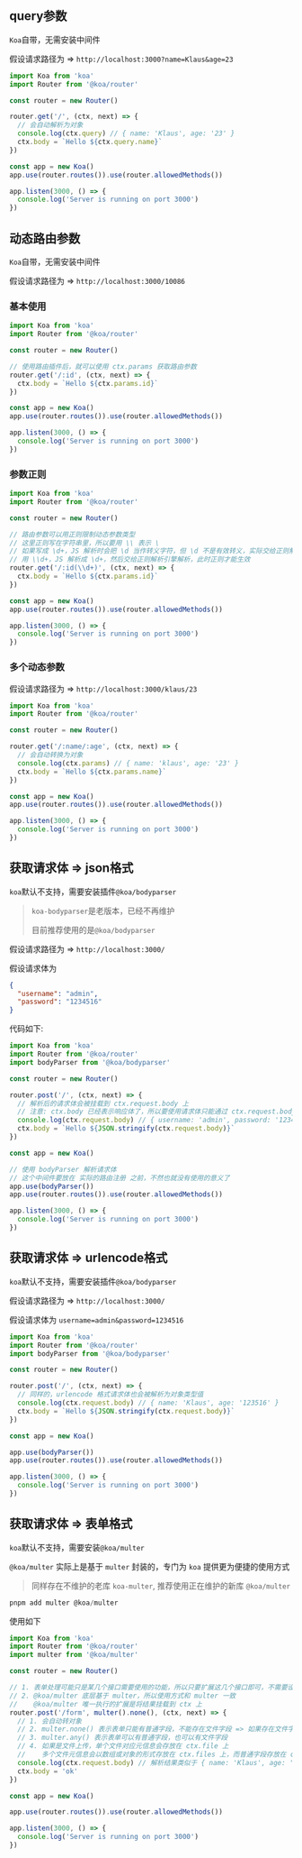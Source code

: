 ## query参数

`Koa`自带，无需安装中间件

假设请求路径为 => `http://localhost:3000?name=Klaus&age=23`

```js
import Koa from 'koa'
import Router from '@koa/router'

const router = new Router()

router.get('/', (ctx, next) => {
  // 会自动解析为对象
  console.log(ctx.query) // { name: 'Klaus', age: '23' }
  ctx.body = `Hello ${ctx.query.name}`
})

const app = new Koa()
app.use(router.routes()).use(router.allowedMethods())

app.listen(3000, () => {
  console.log('Server is running on port 3000')
})

```



## 动态路由参数

`Koa`自带，无需安装中间件

假设请求路径为 => `http://localhost:3000/10086`



### 基本使用

```js
import Koa from 'koa'
import Router from '@koa/router'

const router = new Router()

// 使用路由插件后，就可以使用 ctx.params 获取路由参数
router.get('/:id', (ctx, next) => {
  ctx.body = `Hello ${ctx.params.id}`
})

const app = new Koa()
app.use(router.routes()).use(router.allowedMethods())

app.listen(3000, () => {
  console.log('Server is running on port 3000')
})
```



### 参数正则

```js
import Koa from 'koa'
import Router from '@koa/router'

const router = new Router()

// 路由参数可以用正则限制动态参数类型
// 这里正则写在字符串里，所以要用 \\ 表示 \
// 如果写成 \d+，JS 解析时会把 \d 当作转义字符，但 \d 不是有效转义，实际交给正则解析引擎的正则变成 d+，正则解析为一个或多个字母d
// 用 \\d+，JS 解析成 \d+，然后交给正则解析引擎解析，此时正则才能生效
router.get('/:id(\\d+)', (ctx, next) => {
  ctx.body = `Hello ${ctx.params.id}`
})

const app = new Koa()
app.use(router.routes()).use(router.allowedMethods())

app.listen(3000, () => {
  console.log('Server is running on port 3000')
})
```



### 多个动态参数

假设请求路径为 => `http://localhost:3000/klaus/23`

```js
import Koa from 'koa'
import Router from '@koa/router'

const router = new Router()

router.get('/:name/:age', (ctx, next) => {
  // 会自动转换为对象
  console.log(ctx.params) // { name: 'klaus', age: '23' }
  ctx.body = `Hello ${ctx.params.name}`
})

const app = new Koa()
app.use(router.routes()).use(router.allowedMethods())

app.listen(3000, () => {
  console.log('Server is running on port 3000')
})
```



## 获取请求体 => json格式

`koa`默认不支持，需要安装插件`@koa/bodyparser`

> `koa-bodyparser`是老版本，已经不再维护
>
> 目前推荐使用的是`@koa/bodyparser`



假设请求路径为 => `http://localhost:3000/`

假设请求体为 

```json
{
  "username": "admin",
  "password": "1234516"
}
```

代码如下:

```js
import Koa from 'koa'
import Router from '@koa/router'
import bodyParser from '@koa/bodyparser'

const router = new Router()

router.post('/', (ctx, next) => {
  // 解析后的请求体会被挂载到 ctx.request.body 上
  // 注意: ctx.body 已经表示响应体了，所以要使用请求体只能通过 ctx.request.body
  console.log(ctx.request.body) // { username: 'admin', password: '1234516' }
  ctx.body = `Hello ${JSON.stringify(ctx.request.body)}`
})

const app = new Koa()

// 使用 bodyParser 解析请求体
// 这个中间件要放在 实际的路由注册 之前，不然也就没有使用的意义了
app.use(bodyParser())
app.use(router.routes()).use(router.allowedMethods())

app.listen(3000, () => {
  console.log('Server is running on port 3000')
})
```



## 获取请求体 => urlencode格式

`koa`默认不支持，需要安装插件`@koa/bodyparser`

假设请求路径为 => `http://localhost:3000/`

假设请求体为 `username=admin&password=1234516`

```js
import Koa from 'koa'
import Router from '@koa/router'
import bodyParser from '@koa/bodyparser'

const router = new Router()

router.post('/', (ctx, next) => {
  // 同样的，urlencode 格式请求体也会被解析为对象类型值
  console.log(ctx.request.body) // { name: 'Klaus', age: '123516' }
  ctx.body = `Hello ${JSON.stringify(ctx.request.body)}`
})

const app = new Koa()

app.use(bodyParser())
app.use(router.routes()).use(router.allowedMethods())

app.listen(3000, () => {
  console.log('Server is running on port 3000')
})
```



## 获取请求体 => 表单格式

`koa`默认不支持，需要安装`@koa/multer`

`@koa/multer` 实际上是基于 `multer` 封装的，专门为 `koa` 提供更为便捷的使用方式

> 同样存在不维护的老库 `koa-multer`,  推荐使用正在维护的新库 `@koa/multer`

```js
pnpm add multer @koa/multer
```



使用如下

```js
import Koa from 'koa'
import Router from '@koa/router'
import multer from '@koa/multer'

const router = new Router()

// 1. 表单处理可能只是某几个接口需要使用的功能，所以只要扩展这几个接口即可，不需要设置为全局中间件
// 2. @koa/multer 底层基于 multer，所以使用方式和 multer 一致
//    @koa/multer 唯一执行的扩展是将结果挂载到 ctx 上
router.post('/form', multer().none(), (ctx, next) => {
  // 1. 会自动转对象
  // 2. multer.none() 表示表单只能有普通字段，不能存在文件字段 => 如果存在文件字段则直接报错
  // 3. multer.any() 表示表单可以有普通字段，也可以有文件字段
  // 4. 如果是文件上传，单个文件对应元信息会存放在 ctx.file 上
  //    多个文件元信息会以数组或对象的形式存放在 ctx.files 上，而普通字段存放在 ctx.request.body 上
  console.log(ctx.request.body) // 解析结果类似于 { name: 'Klaus', age: '23' }
  ctx.body = 'ok'
})

const app = new Koa()

app.use(router.routes()).use(router.allowedMethods())

app.listen(3000, () => {
  console.log('Server is running on port 3000')
})
```

